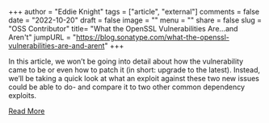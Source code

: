 +++
author = "Eddie Knight"
tags = ["article", "external"]
comments = false
date = "2022-10-20"
draft = false
image = ""
menu = ""
share = false
slug = "OSS Contributor"
title= "What the OpenSSL Vulnerabilities Are…and Aren't"
jumpURL = "https://blog.sonatype.com/what-the-openssl-vulnerabilities-are-and-arent"
+++

In this article, we won’t be going into detail about how the vulnerability came to be or even how to patch it (in short: upgrade to the latest). Instead, we’ll be taking a quick look at what an exploit against these two new issues could be able to do- and compare it to two other common dependency exploits.

[Read More](https://blog.sonatype.com/what-the-openssl-vulnerabilities-are-and-arent)
